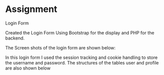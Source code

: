# Assignment
Login Form

Created the Login Form Using Bootstrap for the display and PHP for the backend.

The Screen shots of the login form are shown below:

In this login form I used the session tracking and cookie handling to store the username and password.
The structures of the tables user and profile are also shown below





